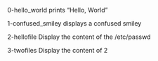 0-hello_world
prints “Hello, World”

1-confused_smiley
displays a confused smiley

2-hellofile
Display the content of the /etc/passwd

3-twofiles
Display the content of 2 
